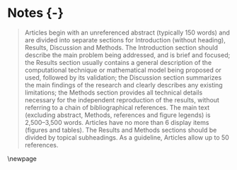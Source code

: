 
# Notes {-}

> Articles begin with an unreferenced abstract (typically 150 words) and are
> divided into separate sections for Introduction (without heading), Results,
> Discussion and Methods. The Introduction section should describe the main
> problem being addressed, and is brief and focused; the Results section usually
> contains a general description of the computational technique or mathematical
> model being proposed or used, followed by its validation; the Discussion section
> summarizes the main findings of the research and clearly describes any existing
> limitations; the Methods section provides all technical details necessary for
> the independent reproduction of the results, without referring to a chain of
> bibliographical references. The main text (excluding abstract, Methods,
> references and figure legends) is 2,500–3,500 words. Articles have no more than
> 6 display items (figures and tables). The Results and Methods sections should be
> divided by topical subheadings. As a guideline, Articles allow up to 50
> references.

\newpage

